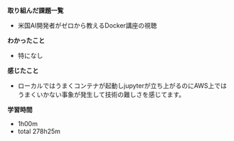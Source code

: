**取り組んだ課題一覧**
* 米国AI開発者がゼロから教えるDocker講座の視聴

**わかったこと**
* 特になし

**感じたこと**
* ローカルではうまくコンテナが起動しjupyterが立ち上がるのにAWS上ではうまくいかない事象が発生して技術の難しさを感じてます。

**学習時間**
* 1h00m
 * total 278h25m
